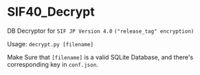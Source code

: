 # SIF40_Decrypt

DB Decryptor for `SIF JP Version 4.0` `("release_tag" encryption)`

Usage: `decrypt.py [filename]`

Make Sure that `[filename]` is a valid SQLite Database, and there's corresponding key in `conf.json`.


